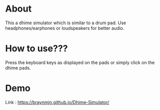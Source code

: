 # About

This a dhime simulator which is similar to a drum pad. Use headphones/earphones or loudspeakers for better audio.





# How to use???

Press the keyboard keys as displayed on the pads or simply click on the dhime pads.





# Demo

Link : 
https://braynmjn.github.io/Dhime-Simulator/
